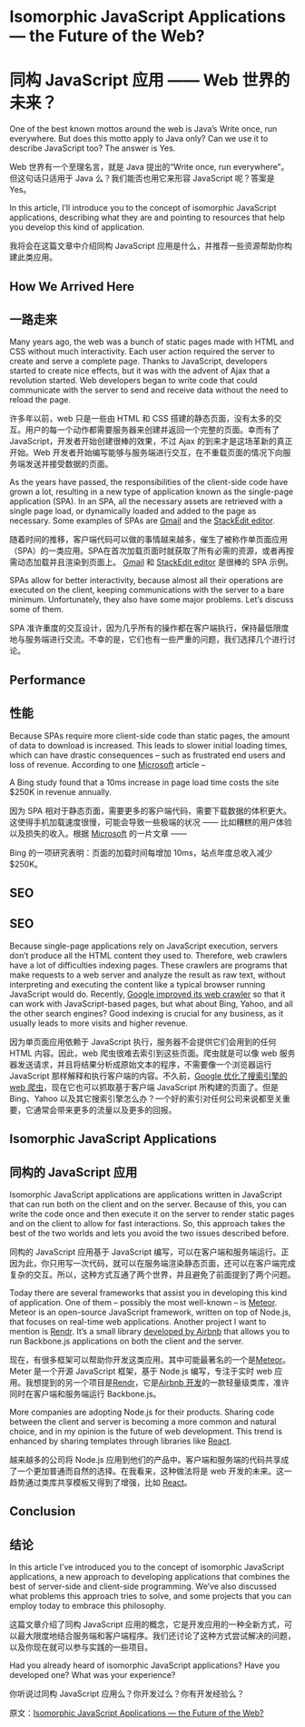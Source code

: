 # Isomorphic JavaScript Applications — the Future of the Web?

# 同构 JavaScript 应用 ——  Web 世界的未来？

One of the best known mottos around the web is Java’s Write once, run everywhere. But does this motto apply to Java only? Can we use it to describe JavaScript too? The answer is Yes.

Web 世界有一个至理名言，就是 Java 提出的“Write once, run everywhere”。但这句话只适用于 Java 么？我们能否也用它来形容 JavaScript 呢？答案是 Yes。

In this article, I’ll introduce you to the concept of isomorphic JavaScript applications, describing what they are and pointing to resources that help you develop this kind of application.

我将会在这篇文章中介绍同构 JavaScript 应用是什么，并推荐一些资源帮助你构建此类应用。

## How We Arrived Here

## 一路走来

Many years ago, the web was a bunch of static pages made with HTML and CSS without much interactivity. Each user action required the server to create and serve a complete page. Thanks to JavaScript, developers started to create nice effects, but it was with the advent of Ajax that a revolution started. Web developers began to write code that could communicate with the server to send and receive data without the need to reload the page.

许多年以前，web 只是一些由 HTML 和 CSS 搭建的静态页面，没有太多的交互。用户的每一个动作都需要服务器来创建并返回一个完整的页面。幸而有了 JavaScript，开发者开始创建很棒的效果，不过 Ajax 的到来才是这场革新的真正开始。Web 开发者开始编写能够与服务端进行交互，在不重载页面的情况下向服务端发送并接受数据的页面。

As the years have passed, the responsibilities of the client-side code have grown a lot, resulting in a new type of application known as the single-page application (SPA). In an SPA, all the necessary assets are retrieved with a single page load, or dynamically loaded and added to the page as necessary. Some examples of SPAs are [Gmail](https://mail.google.com/) and the [StackEdit editor](https://stackedit.io/editor).

随着时间的推移，客户端代码可以做的事情越来越多，催生了被称作单页面应用（SPA）的一类应用。SPA在首次加载页面时就获取了所有必需的资源，或者再按需动态加载并且渲染到页面上。 [Gmail](https://mail.google.com/) 和 [StackEdit editor](https://stackedit.io/editor) 是很棒的 SPA 示例。

SPAs allow for better interactivity, because almost all their operations are executed on the client, keeping communications with the server to a bare minimum. Unfortunately, they also have some major problems. Let’s discuss some of them.

SPA 准许重度的交互设计，因为几乎所有的操作都在客户端执行，保持最低限度地与服务端进行交流。不幸的是，它们也有一些严重的问题，我们选择几个进行讨论。

## Performance

## 性能

Because SPAs require more client-side code than static pages, the amount of data to download is increased. This leads to slower initial loading times, which can have drastic consequences – such as frustrated end users and loss of revenue. According to one [Microsoft](http://blogs.msdn.com/b/ie/archive/2014/10/08/http-2-the-long-awaited-sequel.aspx) article –

>
A Bing study found that a 10ms increase in page load time costs the site $250K in revenue annually.

因为 SPA 相对于静态页面，需要更多的客户端代码，需要下载数据的体积更大。这使得手机加载速度很慢，可能会导致一些极端的状况 —— 比如糟糕的用户体验以及损失的收入。根据 [Microsoft](http://blogs.msdn.com/b/ie/archive/2014/10/08/http-2-the-long-awaited-sequel.aspx) 的一片文章 ——

>
Bing 的一项研究表明：页面的加载时间每增加 10ms，站点年度总收入减少 $250K。

## SEO

## SEO

Because single-page applications rely on JavaScript execution, servers don’t produce all the HTML content they used to. Therefore, web crawlers have a lot of difficulties indexing pages. These crawlers are programs that make requests to a web server and analyze the result as raw text, without interpreting and executing the content like a typical browser running JavaScript would do. Recently, [Google improved its web crawler](http://googlewebmastercentral.blogspot.co.uk/2014/05/understanding-web-pages-better.html) so that it can work with JavaScript-based pages, but what about Bing, Yahoo, and all the other search engines? Good indexing is crucial for any business, as it usually leads to more visits and higher revenue.

因为单页面应用依赖于 JavaScript 执行，服务器不会提供它们会用到的任何 HTML 内容。因此，web 爬虫很难去索引到这些页面。爬虫就是可以像 web 服务器发送请求，并且将结果分析成原始文本的程序，不需要像一个浏览器运行 JavaScript 那样解释和执行客户端的内容。不久前，[Google 优化了搜索引擎的 web 爬虫](http://googlewebmastercentral.blogspot.co.uk/2014/05/understanding-web-pages-better.html)，现在它也可以抓取基于客户端 JavaScript 所构建的页面了。但是 Bing、Yahoo 以及其它搜索引擎怎么办？一个好的索引对任何公司来说都至关重要，它通常会带来更多的流量以及更多的回报。

## Isomorphic JavaScript Applications

## 同构的 JavaScript 应用

Isomorphic JavaScript applications are applications written in JavaScript that can run both on the client and on the server. Because of this, you can write the code once and then execute it on the server to render static pages and on the client to allow for fast interactions. So, this approach takes the best of the two worlds and lets you avoid the two issues described before.

同构的 JavaScript 应用基于 JavaScript 编写，可以在客户端和服务端运行。正因为此，你只用写一次代码，就可以在服务端渲染静态页面，还可以在客户端完成复杂的交互。所以，这种方式互通了两个世界，并且避免了前面提到了两个问题。

Today there are several frameworks that assist you in developing this kind of application. One of them – possibly the most well-known – is [Meteor](https://www.meteor.com/). Meteor is an open-source JavaScript framework, written on top of Node.js, that focuses on real-time web applications. Another project I want to mention is [Rendr](http://rendrjs.github.io/rendr/). It’s a small library [developed by Airbnb](http://nerds.airbnb.com/weve-launched-our-first-nodejs-app-to-product) that allows you to run Backbone.js applications on both the client and the server.

现在，有很多框架可以帮助你开发这类应用。其中可能最著名的一个是[Meteor](https://www.meteor.com/)。Meter 是一个开源 JavaScript 框架，基于 Node.js 编写，专注于实时 web 应用。我想提到的另一个项目是[Rendr](http://rendrjs.github.io/rendr/)，它是[Airbnb 开发](http://nerds.airbnb.com/weve-launched-our-first-nodejs-app-to-product)的一款轻量级类库，准许同时在客户端和服务端运行 Backbone.js。

More companies are adopting Node.js for their products. Sharing code between the client and server is becoming a more common and natural choice, and in my opinion is the future of web development. This trend is enhanced by sharing templates through libraries like [React](http://facebook.github.io/react/).

越来越多的公司将 Node.js 应用到他们的产品中。客户端和服务端的代码共享成了一个更加普通而自然的选择。在我看来，这种做法将是 web 开发的未来。这一趋势通过类库共享模板又得到了增强，比如 [React](http://facebook.github.io/react/)。

## Conclusion

## 结论

In this article I’ve introduced you to the concept of isomorphic JavaScript applications, a new approach to developing applications that combines the best of server-side and client-side programming. We’ve also discussed what problems this approach tries to solve, and some projects that you can employ today to embrace this philosophy.

这篇文章介绍了同构 JavaScript 应用的概念，它是开发应用的一种全新方式，可以最大限度地结合服务端和客户端程序。我们还讨论了这种方式尝试解决的问题，以及你现在就可以参与实践的一些项目。

Had you already heard of isomorphic JavaScript applications? Have you developed one? What was your experience?

你听说过同构 JavaScript 应用么？你开发过么？你有开发经验么？
 

原文：[Isomorphic JavaScript Applications — the Future of the Web?](http://www.sitepoint.com/isomorphic-javascript-applications/)